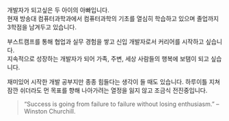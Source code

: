 개발자가 되고싶은 두 아이의 아빠입니다.  
현재 방송대 컴퓨터과학과에서 컴퓨터과학의 기초를 열심히 학습하고 있으며 졸업까지 3학점을 남겨두고 있습니다.

부스트캠프를 통해 협업과 실무 경험을 쌓고 신입 개발자로서 커리어를 시작하고 싶습니다.  
지속적으로 성장하는 개발자가 되어 가족, 주변, 세상 사람들의 행복에 보탬이 되고 싶습니다. 

재미있어 시작한 개발 공부지만 종종 힘들다는 생각이 들 때도 있습니다.
하루이틀 지쳐 잠깐 쉬더라도 먼 목표를 향해 나아가려는 열정을 잃지 않고 조금식 전진중입니다.

>“Success is going from failure to failure without losing enthusiasm.” – Winston Churchill.

<!---
atoye1/atoye1 is a ✨ special ✨ repository because its `README.md` (this file) appears on your GitHub profile.
You can click the Preview link to take a look at your changes.
--->
